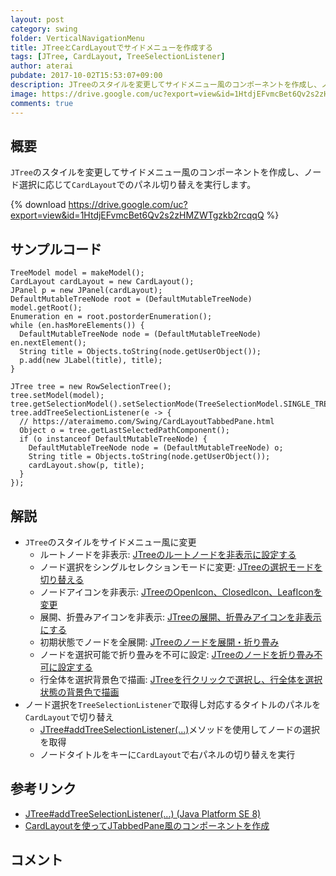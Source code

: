 ```yaml
---
layout: post
category: swing
folder: VerticalNavigationMenu
title: JTreeとCardLayoutでサイドメニューを作成する
tags: [JTree, CardLayout, TreeSelectionListener]
author: aterai
pubdate: 2017-10-02T15:53:07+09:00
description: JTreeのスタイルを変更してサイドメニュー風のコンポーネントを作成し、ノード選択に応じてCardLayoutでのパネル切り替えを実行します。
image: https://drive.google.com/uc?export=view&id=1HtdjEFvmcBet6Qv2s2zHMZWTgzkb2rcqqQ
comments: true
---
```

## 概要
`JTree`のスタイルを変更してサイドメニュー風のコンポーネントを作成し、ノード選択に応じて`CardLayout`でのパネル切り替えを実行します。

{% download https://drive.google.com/uc?export=view&id=1HtdjEFvmcBet6Qv2s2zHMZWTgzkb2rcqqQ %}

## サンプルコード
<pre class="prettyprint"><code>TreeModel model = makeModel();
CardLayout cardLayout = new CardLayout();
JPanel p = new JPanel(cardLayout);
DefaultMutableTreeNode root = (DefaultMutableTreeNode) model.getRoot();
Enumeration en = root.postorderEnumeration();
while (en.hasMoreElements()) {
  DefaultMutableTreeNode node = (DefaultMutableTreeNode) en.nextElement();
  String title = Objects.toString(node.getUserObject());
  p.add(new JLabel(title), title);
}

JTree tree = new RowSelectionTree();
tree.setModel(model);
tree.getSelectionModel().setSelectionMode(TreeSelectionModel.SINGLE_TREE_SELECTION);
tree.addTreeSelectionListener(e -&gt; {
  // https://ateraimemo.com/Swing/CardLayoutTabbedPane.html
  Object o = tree.getLastSelectedPathComponent();
  if (o instanceof DefaultMutableTreeNode) {
    DefaultMutableTreeNode node = (DefaultMutableTreeNode) o;
    String title = Objects.toString(node.getUserObject());
    cardLayout.show(p, title);
  }
});
</code></pre>

## 解説
- `JTree`のスタイルをサイドメニュー風に変更
    - ルートノードを非表示: [JTreeのルートノードを非表示に設定する](https://ateraimemo.com/Swing/TreeRootVisible.html)
    - ノード選択をシングルセレクションモードに変更: [JTreeの選択モードを切り替える](https://ateraimemo.com/Swing/TreeSelection.html)
    - ノードアイコンを非表示: [JTreeのOpenIcon、ClosedIcon、LeafIconを変更](https://ateraimemo.com/Swing/TreeLeafIcon.html)
    - 展開、折畳みアイコンを非表示: [JTreeの展開、折畳みアイコンを非表示にする](https://ateraimemo.com/Swing/TreeExpandedIcon.html)
    - 初期状態でノードを全展開: [JTreeのノードを展開・折り畳み](https://ateraimemo.com/Swing/ExpandAllNodes.html)
    - ノードを選択可能で折り畳みを不可に設定: [JTreeのノードを折り畳み不可に設定する](https://ateraimemo.com/Swing/TreeNodeCollapseVeto.html)
    - 行全体を選択背景色で描画: [JTreeを行クリックで選択し、行全体を選択状態の背景色で描画](https://ateraimemo.com/Swing/TreeRowSelection.html)
- ノード選択を`TreeSelectionListener`で取得し対応するタイトルのパネルを`CardLayout`で切り替え
    - [JTree#addTreeSelectionListener(...)](https://docs.oracle.com/javase/jp/8/docs/api/javax/swing/JTree.html#addTreeSelectionListener-javax.swing.event.TreeSelectionListener-)メソッドを使用してノードの選択を取得
    - ノードタイトルをキーに`CardLayout`で右パネルの切り替えを実行

<!-- dummy comment line for breaking list -->

## 参考リンク
- [JTree#addTreeSelectionListener(...) (Java Platform SE 8)](https://docs.oracle.com/javase/jp/8/docs/api/javax/swing/JTree.html#addTreeSelectionListener-javax.swing.event.TreeSelectionListener-)
- [CardLayoutを使ってJTabbedPane風のコンポーネントを作成](https://ateraimemo.com/Swing/CardLayoutTabbedPane.html)

<!-- dummy comment line for breaking list -->

## コメント
